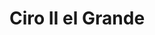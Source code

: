 ﻿---
title: "Ciro II el Grande"
permalink: periodes_89.html
layout: periode
dataInici: -550
dataFi: -530
sidebar: periodes
pares:
  - id: 88
    title: "Imperio Aqueménida"
    dataInici: "(-550)"
    dataFi: "(-330)"

fills:
  - id: 7
    title: "Batalla de Timbrea"
    dataInici: "(-547)"

jocsPrincipals:
jocsEscenaris:
jocsEpoca:
jocsEpocaEscenaris:
---
